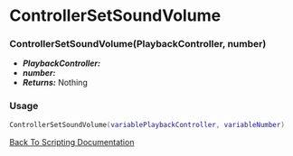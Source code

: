 # ControllerSetSoundVolume

### ControllerSetSoundVolume(PlaybackController, number)
- ***PlaybackController:*** 
- ***number:*** 
- ***Returns:*** Nothing

### Usage

```Lua
ControllerSetSoundVolume(variablePlaybackController, variableNumber)
```


[Back To Scripting Documentation](../README.md)
